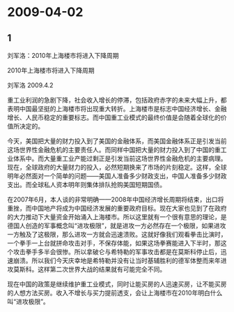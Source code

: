# 2009-04-02

## 1

刘军洛：2010年上海楼市将进入下降周期

2010年上海楼市将进入下降周期

刘军洛 2009.4.2

重工业利润的急剧下降，社会收入增长的停滞，包括政府赤字的未来大幅上升，都表明中国最坚挺的上海楼市将出现重大转折。上海楼市是标志中国经济增长、金融增长、人民币稳定的重要标志。而中国重工业模式的最终价值是会随着全球化的价值所决定的。

今天，美国把大量的财力投入到了美国的金融体系，而美国金融体系正是引发当前这场世界性金融危机的主要责任人。而同样中国把大量的财力投入到了中国的重工业体系中。而大量重工业产能过剩正是引发当前这场世界性金融危机的主要病理。现在，全球政府的大量财力的投入，必然短期换来了市场的片刻稳定。这样，全球明年必然面对一个简单的问题——美国人准备多少财政支出，中国人准备多少财政支出。而全球私人资本明年则集体排队抢购美国短期国债。

在2007年6月，本人谈的非常明确——2008年中国经济增长周期将结束，出口将重挫，而中国地产将成为中国经济发展的重要政府目标。现在大家也见到了在政府的大力推动下大量资金开始涌入上海楼市。所以这里就有一个很有意思的理论，是德国人创造的军事概念叫“进攻极限”，就是进攻一方必然存在一个极限，如果进攻一方触及了这极限，那么进攻一方就会迅速溃败。这就好像我们观看拳击比演时，一个拳手一上台就拼命攻击对手，不保存体能，如果这场拳赛能进入下半时，那这个攻击拳手多半会很惨。所以拿破仑与希特勒的军事攻击都是在莫斯科停止后，迅速崩溃。所以我们今天庆幸地是希特勒并没有让当时基辅胜利的德军体整而来年进攻莫斯科。这样第二次世界大战的结果就有可能完全不同。

现在中国的政策是继续维护重工业模式，同时让能买房的人迅速买房，让不能买房的人想方法买房。收入不增长与买力提前透支，会让上海楼市在2010年明白什么叫“进攻极限”。


